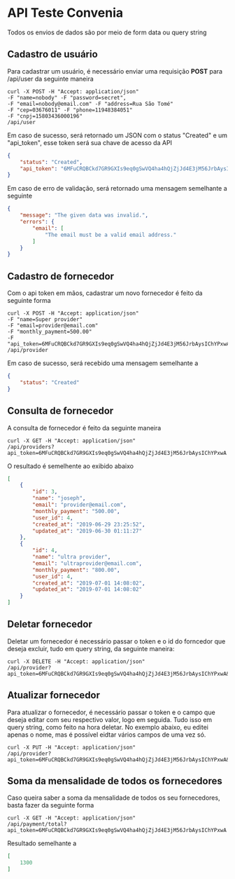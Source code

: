 # API Teste Convenia
Todos os envios de dados são por meio de form data ou query string

## Cadastro de usuário
Para cadastrar um usuário, é necessário enviar uma requisição **POST** para /api/user da seguinte maneira
```
curl -X POST -H "Accept: application/json"
-F "name=nobody" -F "password=secret",
-F "email=nobody@email.com" -F "address=Rua São Tomé"
-F "cep=03676011" -F "phone=11948384051"
-F "cnpj=15803436000196"
/api/user
```

Em caso de sucesso, será retornado um JSON com o status "Created" e um "api_token", esse token será sua chave de acesso da API

```JSON
{
    "status": "Created",
    "api_token": "6MFuCRQBCkd7GR9GXIs9eq0gSwVQ4ha4hQjZjJd4E3jM56JrbAysIChYPxwA"
}
```
Em caso de erro de validação, será retornado uma mensagem semelhante a seguinte
```JSON
{
    "message": "The given data was invalid.",
    "errors": {
        "email": [
            "The email must be a valid email address."
        ]
    }
}
```
## Cadastro de fornecedor
Com o api token em mãos, cadastrar um novo fornecedor é feito da seguinte forma
```
curl -X POST -H "Accept: application/json"
-F "name=Super provider"
-F "email=provider@email.com"
-F "monthly_payment=500.00"
-F "api_token=6MFuCRQBCkd7GR9GXIs9eq0gSwVQ4ha4hQjZjJd4E3jM56JrbAysIChYPxwA"
/api/provider
```
Em caso de sucesso, será recebido uma mensagem semelhante a
```JSON
{
    "status": "Created"
}
```

## Consulta de fornecedor
A consulta de fornecedor é feito da seguinte maneira
```
curl -X GET -H "Accept: application/json"
/api/providers?api_token=6MFuCRQBCkd7GR9GXIs9eq0gSwVQ4ha4hQjZjJd4E3jM56JrbAysIChYPxwA
```
O resultado é semelhente ao exibido abaixo
```JSON
[
    {
        "id": 3,
        "name": "joseph",
        "email": "provider@email.com",
        "monthly_payment": "500.00",
        "user_id": 4,
        "created_at": "2019-06-29 23:25:52",
        "updated_at": "2019-06-30 01:11:27"
    },
    {
        "id": 4,
        "name": "ultra provider",
        "email": "ultraprovider@email.com",
        "monthly_payment": "800.00",
        "user_id": 4,
        "created_at": "2019-07-01 14:08:02",
        "updated_at": "2019-07-01 14:08:02"
    }
]
```

## Deletar fornecedor
Deletar um fornecedor é necessário passar o token e o id do forncedor que deseja excluir, tudo em query string, da seguinte maneira:
```
curl -X DELETE -H "Accept: application/json"
/api/provider?api_token=6MFuCRQBCkd7GR9GXIs9eq0gSwVQ4ha4hQjZjJd4E3jM56JrbAysIChYPxwA&id=1
```
## Atualizar fornecedor
Para atualizar o fornecedor, é necessário passar o token e o campo que deseja editar com seu respectivo valor, logo em seguida.
Tudo isso em query string, como feito na hora deletar.
No exemplo abaixo, eu editei apenas o nome, mas é possível eidtar vários campos de uma vez só.
```
curl -X PUT -H "Accept: application/json"
/api/provider?api_token=6MFuCRQBCkd7GR9GXIs9eq0gSwVQ4ha4hQjZjJd4E3jM56JrbAysIChYPxwA&name=MegaProvider
```
## Soma da mensalidade de todos os fornecedores
Caso queira saber a soma da mensalidade de todos os seu fornecedores, basta fazer da seguinte forma

```
curl -X GET -H "Accept: application/json"
/api/payment/total?api_token=6MFuCRQBCkd7GR9GXIs9eq0gSwVQ4ha4hQjZjJd4E3jM56JrbAysIChYPxwA
```
Resultado semelhante a
```JSON
[
    1300
]
```
